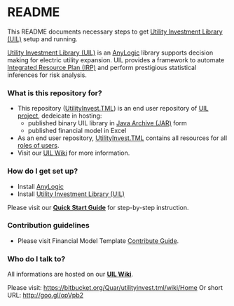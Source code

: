 # README #

This README documents necessary steps to get [Utility Investment Library (UIL)][uil.wiki] setup and running.

[Utility Investment Library (UIL)][uil.wiki] is an [AnyLogic][ext.anylogic] library supports decision making for electric utility expansion. UIL provides a framework to automate [Integrated Resource Plan (IRP)][ext.irp] and perform prestigious statistical inferences for risk analysis.


### What is this repository for? ###

* This repository ([UtilityInvest.TML][uil.tml]) is an end user repository of [UIL project][uil.about], dedeicate in hosting:
     - published binary UIL library in [Java Archive (JAR)][ext.jar] form
     - published financial model in Excel
* As an end user repository, [UtilityInvest.TML][uil.tml] contains all resources for all [roles of users][wiki.role].
* Visit our [UIL Wiki][uil.wiki] for more information.


### How do I get set up? ###

* Install [AnyLogic][url.anylogic]
* Install [Utility Investment Library (UIL)][jar.uil]

Please visit our [**Quick Start Guide**][wiki.quickstart] for step-by-step instruction.


### Contribution guidelines ###

* Please visit Financial Model Template [Contribute Guide][wiki.contrib].


### Who do I talk to? ###

All informations are hosted on our [**UIL Wiki**][uil.wiki].

Please visit: https://bitbucket.org/Quar/utilityinvest.tml/wiki/Home
Or short URL: http://goo.gl/opVpb2


[url.anylogic]: http://www.anylogic.com/downloads
[jar.uil]: /Quar/utilityinvest.tml/downloads/UtilityInvestLibrary.jar

[uil.tml]: https://bitbucket.org/Quar/utilityinvest.tml
[uil.about]: /Quar/utilityinvest.tml/wiki/About%20and%20FAQ.md
[uil.wiki]: /Quar/utilityinvest.tml/wiki/Home

[wiki.quickstart]: /Quar/utilityinvest.tml/wiki/pages/Quick%20Start%20Guide.md
[wiki.role]: /Quar/utilityinvest.tml/wiki/pages/Role-playing.md
[wiki.contrib]: /Quar/utilityinvest.tml/wiki/pages/Contribute%20to%20UIL.TML.md

[ext.jar]: https://en.wikipedia.org/wiki/JAR_%28file_format%29
[ext.irp]: http://www.osti.gov/scitech/biblio/6719825
[ext.anylogic]: https://en.wikipedia.org/wiki/AnyLogic
